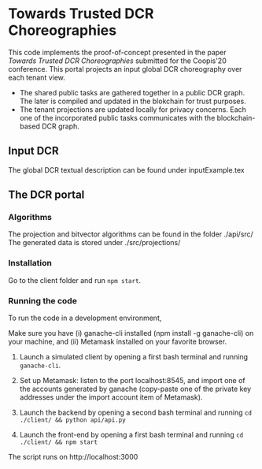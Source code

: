 #  Towards Trusted DCR Choreographies
This code implements the proof-of-concept presented in the paper <em>Towards Trusted DCR Choreographies</em> submitted for the Coopis'20 conference. 
This portal projects an input global DCR choreography over each tenant view. 
- The shared public tasks are gathered together in a public DCR graph. The later is compiled and updated in the blokchain for trust purposes. 
- The tenant projections are updated locally for privacy concerns. Each one of the incorporated public tasks communicates with the blockchain-based DCR graph. 


## Input DCR
The global DCR textual description can be found under inputExample.tex

## The DCR portal

### Algorithms
The projection and bitvector algorithms can be found in the folder ./api/src/
The generated data is stored under ./src/projections/


### Installation
Go to the client folder and run <code>npm start</code>.

### Running the code
To run the code in a development environment,

Make sure you have (i) ganache-cli installed (npm install -g ganache-cli) on your machine, and (ii) Metamask installed on your favorite browser.

1) Launch a simulated client by opening a first bash terminal and running 
<code>ganache-cli</code>. 

2) Set up Metamask: listen to the port localhost:8545, and import one of the accounts generated by ganache (copy-paste one of the private key addresses under the import account item of Metamask).

3) Launch the backend by opening a second bash terminal and running 
<code>cd ./client/ && python api/api.py</code>

4) Launch the front-end by opening a first bash terminal and running 
<code>cd ./client/ && npm start</code>
    
The script runs on http://localhost:3000
